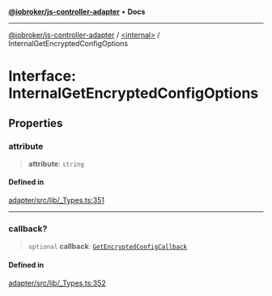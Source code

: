 [**@iobroker/js-controller-adapter**](../../README.md) • **Docs**

***

[@iobroker/js-controller-adapter](../../globals.md) / [\<internal\>](../README.md) / InternalGetEncryptedConfigOptions

# Interface: InternalGetEncryptedConfigOptions

## Properties

### attribute

> **attribute**: `string`

#### Defined in

[adapter/src/lib/\_Types.ts:351](https://github.com/ioBroker/ioBroker.js-controller/blob/dae94f706cc75e41fc7f1fe6bb283f8c8f9ede06/packages/adapter/src/lib/_Types.ts#L351)

***

### callback?

> `optional` **callback**: [`GetEncryptedConfigCallback`](../type-aliases/GetEncryptedConfigCallback.md)

#### Defined in

[adapter/src/lib/\_Types.ts:352](https://github.com/ioBroker/ioBroker.js-controller/blob/dae94f706cc75e41fc7f1fe6bb283f8c8f9ede06/packages/adapter/src/lib/_Types.ts#L352)
